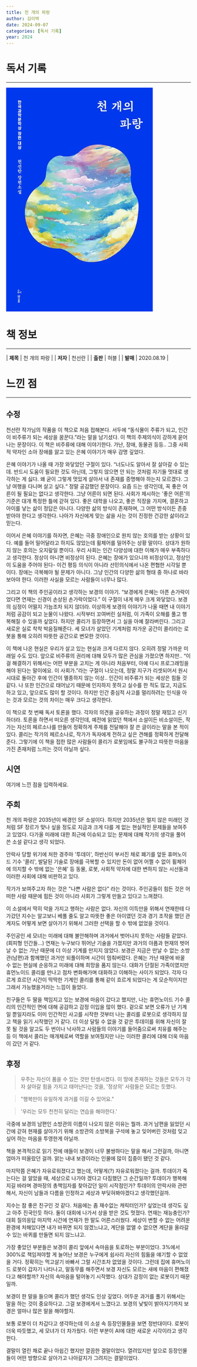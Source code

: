 ```yaml
---
title: 천 개의 파랑
author: 김이박
date: 2024-09-07
categories: [독서 기록]
year: 2024
---
```


# **독서 기록**
---
![책 이미지](../assets/img/cover/book-001.jpg)

# **책 정보**
---

| **제목** | 천 개의 파랑    |
| **저자** | 천선란         |
| **출판** | 허블          |
| **발매** | 2020.08.19   |

# **느낀 점**
---
## **수정**
천선란 작가님의 작품을 이 책으로 처음 접해본다. 서두에 “동식물이 주류가 되고, 인간이 비주류가 되는 세상을 꿈꾼다.”라는 말을 남기셨다. 이 책의 주제의식이 강하게 묻어나는 문장이다. 이 책은 비주류에 대해 이야기한다. 가난, 장애, 동물권 등등.. 그중 사회적 약자인 소아 장애를 앓고 있는 은혜 이야기가 매우 감명 깊었다.

은혜 이야기가 나올 때 가장 와닿았던 구절이 있다. “너도나도 알아서 잘 살아갈 수 있는데. 반드시 도움이 필요한 것도 아닌데, 그렇지 않으면 안 되는 것처럼 자기들 멋대로 생각하는 게 싫다. 왜 굳이 그렇게 멋있게 살아서 내 존재를 증명해야 하는지 모르겠다. 그냥 여행을 다니며 살고 싶다.“ 정말 공감했던 문장이다. 요즘 드는 생각인데, 꼭 좋은 어른이 될 필요는 없다고 생각한다. 그냥 어른이 되면 된다. 사회가 제시하는 '좋은 어른'의 기준은 대개 특정한 틀에 갇혀 있다. 좋은 대학을 나오고, 좋은 직장을 가지며, 결혼하고 아이를 낳는 삶이 정답은 아니다. 다양한 삶의 방식이 존재하며, 그 어떤 방식이든 존중받아야 한다고 생각한다. 나아가 자신에게 맞는 삶을 사는 것이 진정한 건강한 삶이라고 믿는다.

이어서 은혜 이야기를 하자면, 은혜는 극중 장애인으로 원치 않는 호의를 받는 상황이 있다. 예를 들어 밀어달라고 하지도 않았는데 휠체어를 밀어주는 상황 말이다. 상대가 원하지 않는 호의는 오지랖일 뿐이다. 우리 사회는 인간 다양성에 대한 이해가 매우 부족하다고 생각한다. 정상이 아니면 비정상이 된다. 은혜는 장애가 있으니까 비정상이고, 정상인이 도움을 주어야 된다- 이건 평등 의식이 아니라 선민의식에서 나온 편협한 시각일 뿐이다. 장애는 극복해야 될 문제가 아니다. 그냥 인간의 다양한 삶의 형태 중 하나로 바라보아야 한다. 이러한 사실을 모르는 사람들이 너무나 많다.

그리고 이 책의 주인공이라고 생각하는 보경의 이야기. “보경에게 은혜는 아픈 손가락이었다면 연재는 신경이 손상된 손가락이었다.” 이 구절이 내게 매우 크게 와닿았다. 보경의 심정이 어떨지 가늠조차 되지 않더라. 이상하게 보경의 이야기가 나올 때면 내 이야기처럼 공감이 되고 눈물이 나왔다. 시작부터 꼬여버린 실처럼, 이 가족이 오해를 풀고 행복해질 수 있을까 싶었다. 하지만 콜리가 등장하면서 그 실을 아예 잘라버린다. 그리고 새로운 실로 착착 박음질해준다. 세 모녀가 살았던 기계처럼 차가운 공간이 콜리라는 로봇을 통해 오히려 따뜻한 공간으로 변모한 것이다.

이 책에 나온 현실은 우리가 살고 있는 현실과 크게 다르지 않다. 오히려 정말 가까운 미래일 수도 있다. 앞으로 비주류의 권리에 대해 모두가 많은 관심을 가졌으면 하지만.. “이걸 해결하기 위해서는 어떤 부분을 고치는 게 아니라 처음부터, 아예 다시 프로그래밍을 해야 된다는 말이에요. 이 사회가.”라는 구절이 나오는데, 정말 지구가 리셋되어서 원시시대로 돌아간 후에 인간이 멸종하지 않는 이상.. 인간이 비주류가 되는 세상은 힘들 것 같다. 나 또한 인간으로 태어났기 때문에 인지하지 못하고 실수를 한 적도 많고, 지금도 하고 있고, 앞으로도 많이 할 것이다. 하지만 인간 중심적 사고를 멀리하려는 인식을 아는 것과 모르는 것의 차이는 매우 크다고 생각한다.

이 책으로 첫 번째 독서 토론을 했다. 각자의 의견을 공유하는 과정이 정말 재밌고 신기하더라. 토론을 하면서 떠오른 생각인데, 예전에 읽었던 책에서 소설이든 비소설이든, 작가는 자신의 페르소나를 만들어 정확하게 주제를 전달해야 잘 쓴 글이라는 말을 본 적이 있다. 콜리는 작가의 페르소나로, 작가가 독자에게 전하고 싶은 견해를 정확하게 전달해 준다. 그렇기에 이 책을 접한 많은 사람들이 콜리가 로봇임에도 불구하고 따뜻한 마음을 가진 존재처럼 느끼는 것이 아닐까 싶다.

## **시연**  
여기에 느낀 점을 입력하세요.

## **주희**  
천 개의 파랑은 2035년이 배경인 SF 소설이다. 하지만 2035년은 멀지 않은 미래인 것처럼 SF 장르가 맞나 싶을 정도로 지금과 크게 다를 게 없는 현실적인 문제들을 보여주고 있었다.
다가올 미래에 대한 최근에 이슈되고 있는 문제에 대해 작가의 생각을 풀어 쓴 소설 같다고 생각 되었다.

​안락사 당할 위기에 처한 경주마 '투데이', 하반신이 부서진 채로 폐기를 앞둔 휴머노이드 기수 '콜리', 발달된 기술로 장애를 극복할 수 있지만 돈이 없어 어쩔 수 없이 휠체어에 의지할 수 밖에 없는 '은혜' 등 동물, 로봇, 사회적 약자에 대한 변하지 않는 시선들과 이러한 사회에 대해 비판하고 있다.

작가가 보여주고자 하는 것은 "나쁜 사람은 없다" 라는 것이다.
주인공들이 힘든 것은 어떠한 사람 때문에 힘든 것이 아니라 사회가 그렇게 만들고 있다고 느껴졌다.

이 소설에서 딱히 악을 가지고 행하는 사람은 없다.
자신의 이득만을 위해서 연재한테 다가갔던 지수는 알고보니 베풀 줄도 알고 따뜻한 좋은 아이였던 것과 경기 조작을 했던 관계자도 어떻게 보면 살아가기 위해서 그러한 선택을 할 수 밖에 없었을 것이다.

주인공인 세 모녀는 미래에 대해 불안해하며 과거에서 벗어나지 못하는 사람들 같았다. (회피형 인간들...)
연재는 누구보다 뛰어난 기술을 가졌지만 과거의 아픔과 현재의 벗어날 수 없는 가난 때문에 더 이상 기계를 만지지 않았다.
보경은 지금은 만날 수 없는 소방관(남편)과 함께했던 과거만 되풀이하며 시간이 멈춰버렸다.
은혜는 가난 때문에 바꿀 수 없는 현실에 순응하고 미래에 대해 희망을 품지 않는다.
대화가 단절된 가족이였지만 휴먼노이드 콜리를 만나고 점차 변화해가며 대화하고 이해하는 사이가 되었다.
각자 다르게 흐르던 시간이 딱딱한 기계인 콜리를 통해 같이 흐르게 되었다는 게 모순적이지만 그래서 가능했을거라는 느낌이 들었다.

친구들은 두 딸을 책임지고 있는 보경에 마음이 갔다고 했지만, 나는 휴먼노이드 기수 콜리의 인간적인 면에 대해 공감하고 감정 이입을 많이 했다.
겉으로 보면 오류가 난 기계일 뿐일지라도 이미 인간적인 사고를 시작한 것부터 나는 콜리를 로봇으로 생각하지 않고 책을 읽기 시작했던 거 같다.
더 이상 달릴 수 없을 것 같은 투데이를 위해 자신이 잘못 될 것을 알고도 두 번이나 낙사하고 사람들의 이야기를 들어줌으로써 치유를 해주는 등 이 책에서 콜리는 매개체로써 역할을 보여줬지만 나는 이러한 콜리에 대해 더욱 마음이 갔던 거 같다.

## **후정**  

> 우주는 자신이 품을 수 있는 것만 탄생시켰다. 이 땅에 존재하는 것들은 모두가 각자 살아갈 힘을 가지고 태어난다는 것을, '정상의' 사람들은 모르는 듯했다.

> "행복만이 유일하게 과거를 이길 수 있어요."

> '우리는 모두 천천히 달리는 연습을 해야한다.'

극중에 보경의 남편인 소방관의 이름이 나오지 않은 이유는 뭘까. 과거 남편을 잃었던 시간에 갇혀 현재를 살아가기 위해 소방관의 소방복을 구석에 놓고 잊어버린 것처럼 잊고싶어 하는 마음을 투영한게 아닐까.

책을 본격적으로 읽기 전에 애들이 보경이 너무 불쌍하다는 말을 해서 그런걸까, 아니면 엄마가 떠올랐던 걸까. 앍는 내내 보경이라는 인물에 많이 집중이 됐던 것 같다.

마지막쯤 은혜가 자유로워졌다고 했는데, 어떻게(?) 자유로워졌다는 걸까. 투데이가 죽는다는 걸 알았을 때, 세상으로 나가야 겠다고 다짐했던 그 순간일까? 투데이가 행복해지길 바라며 경마장의 총책임자를 찾아갔던 일이 시작점인가? 투데이의 안락사와 관련해서, 자신이 남들과 다름을 인정하고 세상과 부딪혀봐야겠다고 생각했던걸까.

지수는 참 좋은 친구인 것 같다. 처음에는 좀 재수없는 캐릭터인가? 싶었는데 생각도 깊고 아주 진국인듯 하다.
둘이 대회에 나가서 상을 받은 것도 멋졌다. 연재는 재능충인가? 대회 질의응답 마지막 시간에 연재가 한 말도 어른스러웠다. 세상이 변할 수 없는 어려운 환경에 처해있다면 내가 바뀌면 되지 않겠느냐고, 계단을 없앨 수 없으면 계단을 올라갈 수 있는 바퀴를 만들면 되지 않느냐고.

가장 좋았던 부분들은 보경이 콜리 앞에서 속마음을 토로하는 부분이었다. 3%에서 300%로 책임져야할 게 늘어난 보경은 누구에게 쉽사리 자신의 힘듦을 얘기할 수 없었을 거다. 정확히는 먹고살기 바빠서 그럴 시간조차 없었을 것이다. 그런데 집에 휴머노이드 로봇이 갑자기 나타나고, 말동무를 해주면서 보경 자신도 모르는 새에 마음이 편해졌다고 해야할까? 자신의 속마음을 털어놓기 시작했다. 상대가 감정이 없는 로봇이기 때문일까.

보경이 한 말을 들으며 콜리가 했던 생각도 인상 깊었다. 어두운 과거를 풀기 위해서는 말을 하는 것이 중요하다고. 그걸 보경에게서 느꼈다고. 보경의 낯빛이 밝아지기까지 보경은 얼마나 많은 말을 해야할지.

보통 로봇이 더 차갑다고 생각하는데 이 소설 속 등장인물들을 보면 정반대이다. 로봇이 더욱 따듯했고, 세 모녀가 더 차가웠다. 이런 부분이 AI에 대한 새로운 시각이라고 생각한다.

결말이 열린 채로 끝나 아쉽긴 했지만 깔끔한 결말이었다. 열려있지만 앞으로 등장인물들이 어떤 방향으로 살아가고 나아갈지가 그려지는 결말이었다.
